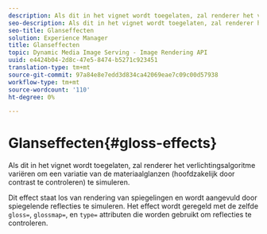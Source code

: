 ```yaml
---
description: Als dit in het vignet wordt toegelaten, zal renderer het verlichtingsalgoritme variëren om een variatie van de materiaalglanzen (hoofdzakelijk door contrast te controleren) te simuleren.
seo-description: Als dit in het vignet wordt toegelaten, zal renderer het verlichtingsalgoritme variëren om een variatie van de materiaalglanzen (hoofdzakelijk door contrast te controleren) te simuleren.
seo-title: Glanseffecten
solution: Experience Manager
title: Glanseffecten
topic: Dynamic Media Image Serving - Image Rendering API
uuid: e4424b04-2d8c-47e5-8474-b5271c923451
translation-type: tm+mt
source-git-commit: 97a84e8e7edd3d834ca42069eae7c09c00d57938
workflow-type: tm+mt
source-wordcount: '110'
ht-degree: 0%

---
```



# Glanseffecten{#gloss-effects}

Als dit in het vignet wordt toegelaten, zal renderer het verlichtingsalgoritme variëren om een variatie van de materiaalglanzen (hoofdzakelijk door contrast te controleren) te simuleren.

Dit effect staat los van rendering van spiegelingen en wordt aangevuld door spiegelende reflecties te simuleren. Het effect wordt geregeld met de zelfde `gloss=`, `glossmap=`, en `type=` attributen die worden gebruikt om reflecties te controleren.
